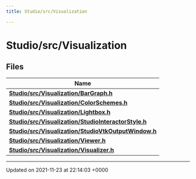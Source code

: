 ```yaml
---
title: Studio/src/Visualization

---
```


# Studio/src/Visualization



## Files

| Name           |
| -------------- |
| **[Studio/src/Visualization/BarGraph.h](../Files/BarGraph_8h.md#file-bargraph.h)**  |
| **[Studio/src/Visualization/ColorSchemes.h](../Files/ColorSchemes_8h.md#file-colorschemes.h)**  |
| **[Studio/src/Visualization/Lightbox.h](../Files/Lightbox_8h.md#file-lightbox.h)**  |
| **[Studio/src/Visualization/StudioInteractorStyle.h](../Files/StudioInteractorStyle_8h.md#file-studiointeractorstyle.h)**  |
| **[Studio/src/Visualization/StudioVtkOutputWindow.h](../Files/StudioVtkOutputWindow_8h.md#file-studiovtkoutputwindow.h)**  |
| **[Studio/src/Visualization/Viewer.h](../Files/Viewer_8h.md#file-viewer.h)**  |
| **[Studio/src/Visualization/Visualizer.h](../Files/Visualizer_8h.md#file-visualizer.h)**  |






-------------------------------

Updated on 2021-11-23 at 22:14:03 +0000
